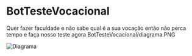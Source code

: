 # BotTesteVocacional
Quer fazer faculdade e não sabe qual é a sua vocação então não perca tempo e faça nosso teste agora
BotTesteVocacional/diagrama.PNG

![Diagrama](https://raw.RodrigoRGRB/BotTesteVocacional/diagrama.PNG)
